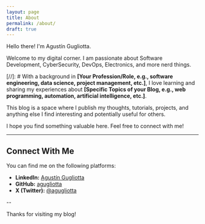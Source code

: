 ```yaml
---
layout: page
title: About
permalink: /about/
draft: true
---
```


Hello there! I'm Agustín Gugliotta.

Welcome to my digital corner. I am passionate about Software Development, CyberSecurity, DevOps, Electronics, and more nerd things.

[//]: # With a background in **[Your Profession/Role, e.g., software engineering, data science, project management, etc.]**, I love learning and sharing my experiences about **[Specific Topics of your Blog, e.g., web programming, automation, artificial intelligence, etc.]**.

This blog is a space where I publish my thoughts, tutorials, projects, and anything else I find interesting and potentially useful for others.

I hope you find something valuable here. Feel free to connect with me!

---

## Connect With Me

You can find me on the following platforms:

* **LinkedIn:** [Agustín Gugliotta](https://www.linkedin.com/in/agustingugliotta/)
* **GitHub:** [agugliotta](https://github.com/agugliotta)
* **X (Twitter):** [@agugliotta](https://x.com/agugliotta)

--

Thanks for visiting my blog!
